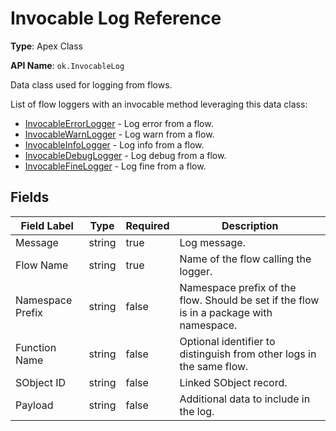 # Invocable Log Reference

**Type**: Apex Class

**API Name**: `ok.InvocableLog`

Data class used for logging from flows.

List of flow loggers with an invocable method leveraging this data class:

-   [InvocableErrorLogger](InvocableErrorLogger.md) - Log error from a flow.
-   [InvocableWarnLogger](InvocableWarnLogger.md) - Log warn from a flow.
-   [InvocableInfoLogger](InvocableInfoLogger.md) - Log info from a flow.
-   [InvocableDebugLogger](InvocableDebugLogger.md) - Log debug from a flow.
-   [InvocableFineLogger](InvocableFineLogger.md) - Log fine from a flow.

## Fields

| Field Label      | Type   | Required | Description                                                                             |
| ---------------- | ------ | -------- | --------------------------------------------------------------------------------------- |
| Message          | string | true     | Log message.                                                                            |
| Flow Name        | string | true     | Name of the flow calling the logger.                                                    |
| Namespace Prefix | string | false    | Namespace prefix of the flow. Should be set if the flow is in a package with namespace. |
| Function Name    | string | false    | Optional identifier to distinguish from other logs in the same flow.                    |
| SObject ID       | string | false    | Linked SObject record.                                                                  |
| Payload          | string | false    | Additional data to include in the log.                                                  |
